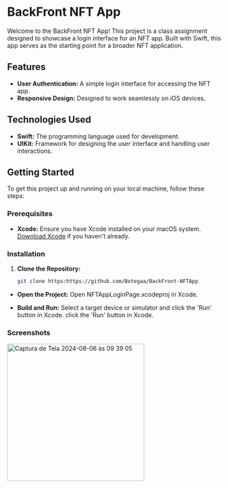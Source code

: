 # BackFront NFT App

Welcome to the BackFront NFT App! This project is a class assignment designed to showcase a login interface for an NFT app. Built with Swift, this app serves as the starting point for a broader NFT application.

## Features

- **User Authentication:** A simple login interface for accessing the NFT app.
- **Responsive Design:** Designed to work seamlessly on iOS devices.

## Technologies Used

- **Swift:** The programming language used for development.
- **UIKit:** Framework for designing the user interface and handling user interactions.

## Getting Started

To get this project up and running on your local machine, follow these steps:

### Prerequisites

- **Xcode:** Ensure you have Xcode installed on your macOS system. [Download Xcode](https://developer.apple.com/xcode/) if you haven't already.

### Installation

1. **Clone the Repository:**
   ```bash
   git clone https:https://github.com/Botegaa/BackFront-NFTApp

- **Open the Project:**
Open NFTAppLoginPage.xcodeproj in Xcode.

- **Build and Run:**
Select a target device or simulator and click the 'Run' button in Xcode.
click the 'Run' button in Xcode.

### Screenshots
<img width="320" alt="Captura de Tela 2024-08-06 às 09 39 05" src="https://github.com/user-attachments/assets/7225e0d2-6a05-424f-8ef7-e4d87b261c34">
